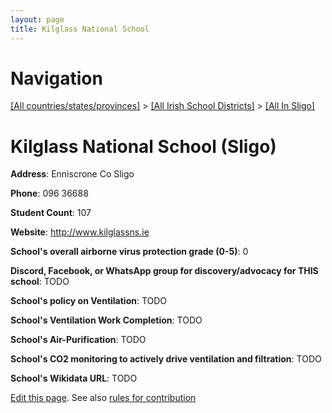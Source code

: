 ```yaml
---
layout: page
title: Kilglass National School
---
```

# Navigation

[[All countries/states/provinces]](../../..) > [[All Irish School Districts]](../..) > [[All In Sligo]](..)

# Kilglass National School (Sligo)

**Address**: Enniscrone Co Sligo

**Phone**: 096 36688

**Student Count**: 107

**Website**: <http://www.kilglassns.ie>

**School's overall airborne virus protection grade (0-5)**: 0

**Discord, Facebook, or WhatsApp group for discovery/advocacy for THIS school**: TODO

**School's policy on Ventilation**: TODO

**School's Ventilation Work Completion**: TODO

**School's Air-Purification**: TODO

**School's CO2 monitoring to actively drive ventilation and filtration**: TODO

**School's Wikidata URL**: TODO


[Edit this page](https://github.com/ventilate-schools/Ireland/edit/main/./Sligo/Kilglass_National_School.md). See also [rules for contribution](../../../contribution-rules/)
